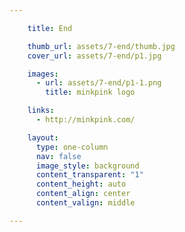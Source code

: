 ```yaml
---

    title: End

    thumb_url: assets/7-end/thumb.jpg
    cover_url: assets/7-end/p1.jpg

    images:
      - url: assets/7-end/p1-1.png
        title: minkpink logo

    links:
      - http://minkpink.com/

    layout:
      type: one-column
      nav: false
      image_style: background
      content_transparent: "1"
      content_height: auto
      content_align: center
      content_valign: middle

---
```


</p><a href="http://minkpink.com/" data-link-id="links:1" title="Visit Minkpink" target="_blank">
  <img id="image" data-media-id="images:1" src="assets/7-end/p1-1.png" alt="">
</a>
